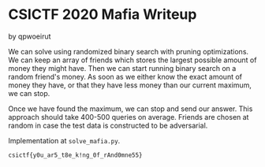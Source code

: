 # CSICTF 2020 Mafia Writeup
by qpwoeirut

We can solve using randomized binary search with pruning optimizations.
We can keep an array of friends which stores the largest possible amount of money they might have.
Then we can start running binary search on a random friend's money.
As soon as we either know the exact amount of money they have, or that they have less money than our current maximum, we can stop.

Once we have found the maximum, we can stop and send our answer.
This approach should take 400-500 queries on average.
Friends are chosen at random in case the test data is constructed to be adversarial.

Implementation at `solve_mafia.py`.

`csictf{y0u_ar5_t8e_k!ng_0f_rAnd0mne55}`